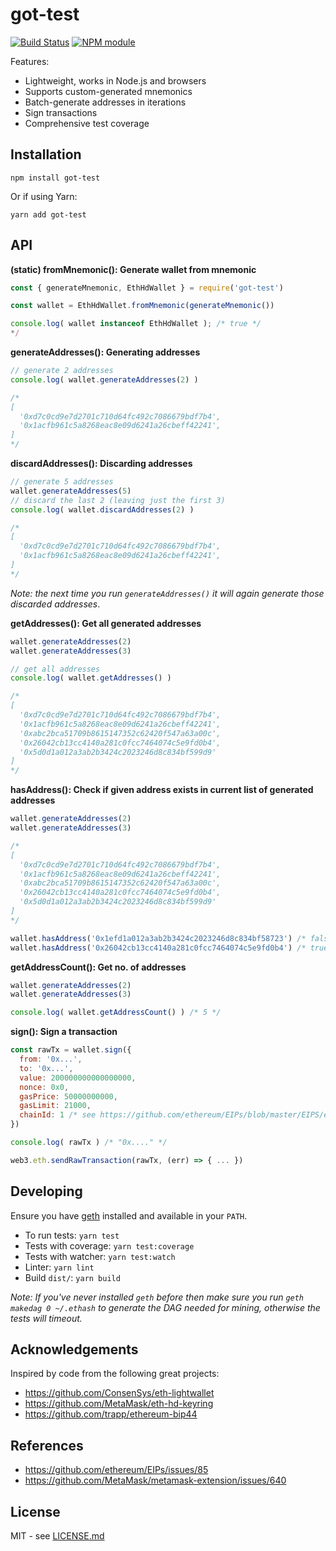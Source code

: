 # got-test

[![Build Status](https://secure.travis-ci.org/hiddentao/got-test.svg?branch=master)](http://travis-ci.org/hiddentao/got-test)
[![NPM module](https://badge.fury.io/js/got-test.svg)](https://badge.fury.io/js/got-test)

Features:
* Lightweight, works in Node.js and browsers
* Supports custom-generated mnemonics
* Batch-generate addresses in iterations
* Sign transactions
* Comprehensive test coverage

## Installation

```shell
npm install got-test
```
Or if using Yarn:

```shell
yarn add got-test
```

## API

**(static) fromMnemonic(): Generate wallet from mnemonic**

```js
const { generateMnemonic, EthHdWallet } = require('got-test')

const wallet = EthHdWallet.fromMnemonic(generateMnemonic())

console.log( wallet instanceof EthHdWallet ); /* true */
*/
```


**generateAddresses(): Generating addresses**

```js
// generate 2 addresses
console.log( wallet.generateAddresses(2) )

/*
[
  '0xd7c0cd9e7d2701c710d64fc492c7086679bdf7b4',
  '0x1acfb961c5a8268eac8e09d6241a26cbeff42241',
]
*/
```

**discardAddresses(): Discarding addresses**

```js
// generate 5 addresses
wallet.generateAddresses(5)
// discard the last 2 (leaving just the first 3)
console.log( wallet.discardAddresses(2) )

/*
[
  '0xd7c0cd9e7d2701c710d64fc492c7086679bdf7b4',
  '0x1acfb961c5a8268eac8e09d6241a26cbeff42241',
]
*/
```

_Note: the next time you run `generateAddresses()` it will again generate
those discarded addresses_.

**getAddresses(): Get all generated addresses**

```js
wallet.generateAddresses(2)
wallet.generateAddresses(3)

// get all addresses
console.log( wallet.getAddresses() )

/*
[
  '0xd7c0cd9e7d2701c710d64fc492c7086679bdf7b4',
  '0x1acfb961c5a8268eac8e09d6241a26cbeff42241',
  '0xabc2bca51709b8615147352c62420f547a63a00c',
  '0x26042cb13cc4140a281c0fcc7464074c5e9fd0b4',
  '0x5d0d1a012a3ab2b3424c2023246d8c834bf599d9'
]
*/
```

**hasAddress(): Check if given address exists in current list of generated addresses**

```js
wallet.generateAddresses(2)
wallet.generateAddresses(3)

/*
[
  '0xd7c0cd9e7d2701c710d64fc492c7086679bdf7b4',
  '0x1acfb961c5a8268eac8e09d6241a26cbeff42241',
  '0xabc2bca51709b8615147352c62420f547a63a00c',
  '0x26042cb13cc4140a281c0fcc7464074c5e9fd0b4',
  '0x5d0d1a012a3ab2b3424c2023246d8c834bf599d9'
]
*/

wallet.hasAddress('0x1efd1a012a3ab2b3424c2023246d8c834bf58723') /* false */
wallet.hasAddress('0x26042cb13cc4140a281c0fcc7464074c5e9fd0b4') /* true */
```

**getAddressCount(): Get no. of addresses**

```js
wallet.generateAddresses(2)
wallet.generateAddresses(3)

console.log( wallet.getAddressCount() ) /* 5 */
```

**sign(): Sign a transaction**

```js
const rawTx = wallet.sign({
  from: '0x...',
  to: '0x...',
  value: 200000000000000000,
  nonce: 0x0,
  gasPrice: 50000000000,
  gasLimit: 21000,
  chainId: 1 /* see https://github.com/ethereum/EIPs/blob/master/EIPS/eip-155.md */
})

console.log( rawTx ) /* "0x...." */

web3.eth.sendRawTransaction(rawTx, (err) => { ... })
```


## Developing

Ensure you have [geth](https://github.com/ethereum/go-ethereum) installed and
available in your `PATH`.

* To run tests: `yarn test`
* Tests with coverage: `yarn test:coverage`
* Tests with watcher: `yarn test:watch`
* Linter: `yarn lint`
* Build `dist/`: `yarn build`

_Note: If you've never installed `geth` before then make
sure you run `geth makedag 0 ~/.ethash` to generate the DAG needed for mining,
otherwise the tests will timeout._

## Acknowledgements

Inspired by code from the following great projects:

* https://github.com/ConsenSys/eth-lightwallet
* https://github.com/MetaMask/eth-hd-keyring
* https://github.com/trapp/ethereum-bip44

## References

* https://github.com/ethereum/EIPs/issues/85
* https://github.com/MetaMask/metamask-extension/issues/640

## License

MIT - see [LICENSE.md](LICENSE.md)

